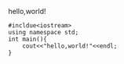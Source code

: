 hello,world!    
	
	#incldue<iostream>
	using namespace std;
	int main(){
		cout<<"hello,world!"<<endl;
	}